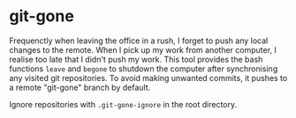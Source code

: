 # git-gone
Frequenctly when leaving the office in a rush, I forget to push any local changes to the remote. When I pick up my work from another computer, I realise too late that I didn't push my work. This tool provides the bash functions `leave` and `begone` to shutdown the computer after synchronising any visited git repositories. To avoid making unwanted commits, it pushes to a remote "git-gone" branch by default.

Ignore repositories with `.git-gone-ignore` in the root directory.
